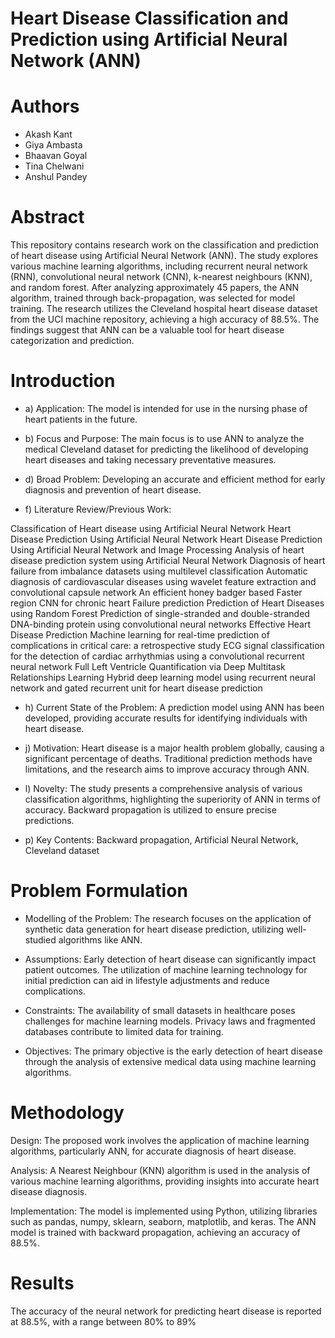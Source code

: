 # Heart Disease Classification and Prediction using Artificial Neural Network (ANN)
# Authors
* Akash Kant
* Giya Ambasta
* Bhaavan Goyal
* Tina Chelwani
* Anshul Pandey
  
# Abstract
This repository contains research work on the classification and prediction of heart disease using Artificial Neural Network (ANN). The study explores various machine learning algorithms, including recurrent neural network (RNN), convolutional neural network (CNN), k-nearest neighbours (KNN), and random forest. After analyzing approximately 45 papers, the ANN algorithm, trained through back-propagation, was selected for model training. The research utilizes the Cleveland hospital heart disease dataset from the UCI machine repository, achieving a high accuracy of 88.5%. The findings suggest that ANN can be a valuable tool for heart disease categorization and prediction.

# Introduction
* a) Application: The model is intended for use in the nursing phase of heart patients in the future.

* b) Focus and Purpose: The main focus is to use ANN to analyze the medical Cleveland dataset for predicting the likelihood of developing heart diseases and taking necessary preventative measures.

* d) Broad Problem: Developing an accurate and efficient method for early diagnosis and prevention of heart disease.

* f) Literature Review/Previous Work:

Classification of Heart disease using Artificial Neural Network
Heart Disease Prediction Using Artificial Neural Network
Heart Disease Prediction Using Artificial Neural Network and Image Processing
Analysis of heart disease prediction system using Artificial Neural Network
Diagnosis of heart failure from imbalance datasets using multilevel classification
Automatic diagnosis of cardiovascular diseases using wavelet feature extraction and convolutional capsule network
An efficient honey badger based Faster region CNN for chronic heart Failure prediction
Prediction of Heart Diseases using Random Forest
Prediction of single-stranded and double-stranded DNA-binding protein using convolutional neural networks
Effective Heart Disease Prediction
Machine learning for real-time prediction of complications in critical care: a retrospective study
ECG signal classification for the detection of cardiac arrhythmias using a convolutional recurrent neural network
Full Left Ventricle Quantification via Deep Multitask Relationships Learning
Hybrid deep learning model using recurrent neural network and gated recurrent unit for heart disease prediction

* h) Current State of the Problem: A prediction model using ANN has been developed, providing accurate results for identifying individuals with heart disease.

* j) Motivation: Heart disease is a major health problem globally, causing a significant percentage of deaths. Traditional prediction methods have limitations, and the research aims to improve accuracy through ANN.

* l) Novelty: The study presents a comprehensive analysis of various classification algorithms, highlighting the superiority of ANN in terms of accuracy. Backward propagation is utilized to ensure precise predictions.

* p) Key Contents: Backward propagation, Artificial Neural Network, Cleveland dataset

# Problem Formulation
* Modelling of the Problem: The research focuses on the application of synthetic data generation for heart disease prediction, utilizing well-studied algorithms like ANN.

* Assumptions: Early detection of heart disease can significantly impact patient outcomes. The utilization of machine learning technology for initial prediction can aid in lifestyle adjustments and reduce complications.

* Constraints: The availability of small datasets in healthcare poses challenges for machine learning models. Privacy laws and fragmented databases contribute to limited data for training.

* Objectives: The primary objective is the early detection of heart disease through the analysis of extensive medical data using machine learning algorithms.

# Methodology
Design: The proposed work involves the application of machine learning algorithms, particularly ANN, for accurate diagnosis of heart disease.

Analysis: A Nearest Neighbour (KNN) algorithm is used in the analysis of various machine learning algorithms, providing insights into accurate heart disease diagnosis.

Implementation: The model is implemented using Python, utilizing libraries such as pandas, numpy, sklearn, seaborn, matplotlib, and keras. The ANN model is trained with backward propagation, achieving an accuracy of 88.5%.

# Results
The accuracy of the neural network for predicting heart disease is reported at 88.5%, with a range between 80% to 89%
